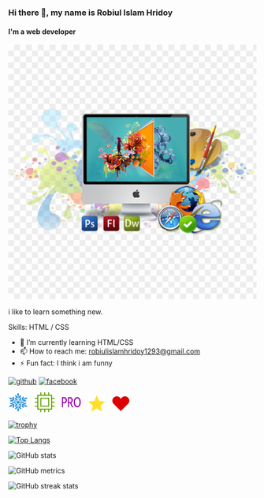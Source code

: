 ### Hi there 👋, my name is Robiul Islam Hridoy
#### I'm a web developer
![I'm a web developer](https://github.com/robiulhridoy/robiulhridoy/blob/main/website-development-banner-115499969388lthysod9v.png)

i like to learn something new.

Skills:  HTML / CSS

- 🌱 I’m currently learning HTML/CSS 
- 📫 How to reach me: robiulislamhridoy1293@gmail.com 
- ⚡ Fun fact: I think i am funny 


[<img src='https://cdn.jsdelivr.net/npm/simple-icons@3.0.1/icons/github.svg' alt='github' height='40'>](https://github.com/robiulhridoy)  [<img src='https://cdn.jsdelivr.net/npm/simple-icons@3.0.1/icons/facebook.svg' alt='facebook' height='40'>](https://www.facebook.com/https://www.facebook.com/profile.php?id=61555139963288)  

<a href='https://archiveprogram.github.com/'><img src='https://raw.githubusercontent.com/acervenky/animated-github-badges/master/assets/acbadge.gif' width='40' height='40'></a> <a href='https://docs.github.com/en/developers'><img src='https://raw.githubusercontent.com/acervenky/animated-github-badges/master/assets/devbadge.gif' width='40' height='40'></a> <a href='https://github.com/pricing'><img src='https://raw.githubusercontent.com/acervenky/animated-github-badges/master/assets/pro.gif' width='40' height='40'></a> <a href='https://stars.github.com/'><img src='https://raw.githubusercontent.com/acervenky/animated-github-badges/master/assets/starbadge.gif' width='35' height='35'></a> <a href='https://docs.github.com/en/github/supporting-the-open-source-community-with-github-sponsors'><img src='https://raw.githubusercontent.com/acervenky/animated-github-badges/master/assets/sponsorbadge.gif' width='35' height='35'></a> 

[![trophy](https://github-profile-trophy.vercel.app/?username=robiulhridoy)](https://github.com/ryo-ma/github-profile-trophy)

[![Top Langs](https://github-readme-stats.vercel.app/api/top-langs/?username=robiulhridoy)](https://github.com/anuraghazra/github-readme-stats)

![GitHub stats](https://github-readme-stats.vercel.app/api?username=robiulhridoy&show_icons=true)  

![GitHub metrics](https://metrics.lecoq.io/robiulhridoy)  

![GitHub streak stats](https://streak-stats.demolab.com/?user=robiulhridoy)  

